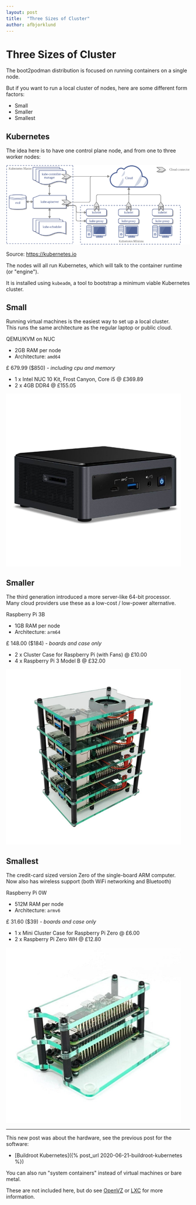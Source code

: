 ```yaml
---
layout: post
title:  "Three Sizes of Cluster"
author: afbjorklund
---
```


# Three Sizes of Cluster

The boot2podman distribution is focused on running containers on a single node.

But if you want to run a local cluster of nodes, here are some different form factors:

* Small
* Smaller
* Smallest

## Kubernetes

The idea here is to have one control plane node, and from one to three worker nodes:

![kubernetes architecture](/assets/kubernetes-architecture.png)

Source: <https://kubernetes.io>

The nodes will all run Kubernetes, which will talk to the container runtime (or "engine").

It is installed using `kubeadm`, a tool to bootstrap a minimum viable Kubernetes cluster.

## Small

Running virtual machines is the easiest way to set up a local cluster.<br />
This runs the same architecture as the regular laptop or public cloud.

QEMU/KVM on NUC
* 2GB RAM per node
* Architecture: `amd64`

£ 679.99 ($850) - _including cpu and memory_
* 1 x Intel NUC 10 Kit, Frost Canyon, Core i5 @ £369.89
* 2 x 4GB DDR4 @ £155.05

<img alt="Intel NUC 10" src="/assets/nuc_10.jpg" width="480" />

## Smaller

The third generation introduced a more server-like 64-bit processor.<br />
Many cloud providers use these as a low-cost  / low-power alternative.

Raspberry Pi 3B
* 1GB RAM per node
* Architecture: `arm64`

£ 148.00 ($184) - _boards and case only_
* 2 x Cluster Case for Raspberry Pi (with Fans) @ £10.00
* 4 x Raspberry Pi 3 Model B @ £32.00

<img alt="Raspberry Pi 3 Cluster" src="/assets/rpi_3b.jpg" width="480" />

## Smallest

The credit-card sized version Zero of the single-board ARM computer.<br />
Now also has wireless support (both WiFi networking and Bluetooth)

Raspberry Pi 0W
* 512M RAM per node
* Architecture: `armv6`

£ 31.60 ($39) - _boards and case only_
* 1 x Mini Cluster Case for Raspberry Pi Zero @ £6.00
* 2 x Raspberry Pi Zero WH @ £12.80

<img alt="Raspberry Pi 0 Cluster" src="/assets/rpi_0w.jpg" width="480" />

----

This new post was about the hardware, see the previous post for the software:

* [Buildroot Kubernetes]({% post_url 2020-06-21-buildroot-kubernetes %})

You can also run "system containers" instead of virtual machines or bare metal.

These are not included here, but do see [OpenVZ](https://openvz.org/) or [LXC](https://linuxcontainers.org/) for more information.

